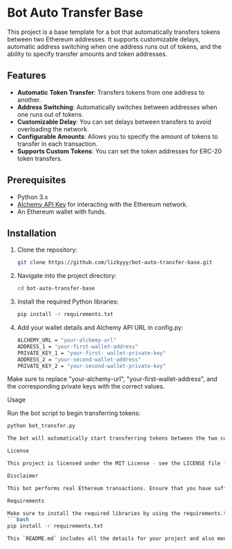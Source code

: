 # Bot Auto Transfer Base

This project is a base template for a bot that automatically transfers tokens between two Ethereum addresses. It supports customizable delays, automatic address switching when one address runs out of tokens, and the ability to specify transfer amounts and token addresses.

## Features

- **Automatic Token Transfer**: Transfers tokens from one address to another.
- **Address Switching**: Automatically switches between addresses when one runs out of tokens.
- **Customizable Delay**: You can set delays between transfers to avoid overloading the network.
- **Configurable Amounts**: Allows you to specify the amount of tokens to transfer in each transaction.
- **Supports Custom Tokens**: You can set the token addresses for ERC-20 token transfers.

## Prerequisites

- Python 3.x
- [Alchemy API Key](https://www.alchemy.com) for interacting with the Ethereum network.
- An Ethereum wallet with funds.

## Installation

1. Clone the repository:
   ```bash
   git clone https://github.com/lizkyyy/bot-auto-transfer-base.git

2. Navigate into the project directory:
   ```bash
   cd bot-auto-transfer-base


3. Install the required Python libraries:
   ```bash
   pip install -r requirements.txt


4. Add your wallet details and Alchemy API URL in config.py:
   ```bash
   ALCHEMY_URL = "your-alchemy-url"
   ADDRESS_1 = "your-first-wallet-address"
   PRIVATE_KEY_1 = "your-first- wallet-private-key"
   ADDRESS_2 = "your-second-wallet-address"
   PRIVATE_KEY_2 = "your-second-wallet-private-key"

Make sure to replace "your-alchemy-url", "your-first-wallet-address", and the corresponding private keys with the correct values.

Usage

Run the bot script to begin transferring tokens:
   ```bash
   python bot_transfer.py

The bot will automatically start transferring tokens between the two configured addresses, with custom delays and transfer amounts.

License

This project is licensed under the MIT License - see the LICENSE file for details.

Disclaimer

This bot performs real Ethereum transactions. Ensure that you have sufficient funds in your wallet to cover transaction fees, and use it responsibly to avoid any unintended transfers or loss of funds.

Requirements

Make sure to install the required libraries by using the requirements.txt file. Run the following command in the project directory:
   ```bash
   pip install -r requirements.txt

This `README.md` includes all the details for your project and also mentions the installation of dependencies through `requirements.txt`.

